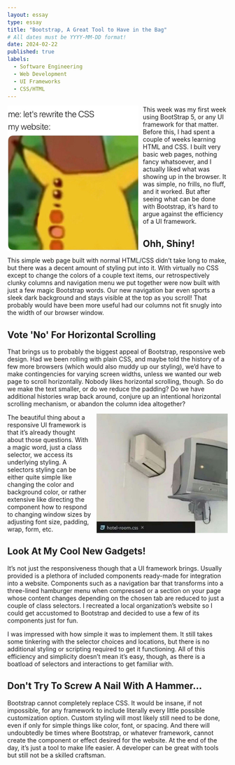 ```yaml
---
layout: essay
type: essay
title: "Bootstrap, A Great Tool to Have in the Bag"
# All dates must be YYYY-MM-DD format!
date: 2024-02-22
published: true
labels:
  - Software Engineering
  - Web Development
  - UI Frameworks
  - CSS/HTML
---
```


<div style="float: left; margin-right: 10px;">
  <img width="300px" src="../img/shocked-pikachu-css.jpg">
</div>

This week was my first week using BootStrap 5, or any UI framework for that matter. Before this, I had spent a couple of weeks learning HTML and CSS. I built very basic web pages, nothing fancy whatsoever, and I actually liked what was showing up in the browser. It was simple, no frills, no fluff, and it worked. But after seeing what can be done with Bootstrap, it’s hard to argue against the efficiency of a UI framework.

## Ohh, Shiny!

This simple web page built with normal HTML/CSS didn’t take long to make, but there was a decent amount of styling put into it. With virtually no CSS except to change the colors of a couple text items, our retrospectively clunky columns and navigation menu we put together were now built with just a few magic Bootstrap words. Our new navigation bar even sports a sleek dark background and stays visible at the top as you scroll! That probably would have been more useful had our columns not fit snugly into the width of our browser window.

## Vote 'No' For Horizontal Scrolling 

That brings us to probably the biggest appeal of Bootstrap, responsive web design. Had we been rolling with plain CSS, and maybe told the history of a few more browsers (which would also muddy up our styling), we’d have to make contingencies for varying screen widths, unless we wanted our web page to scroll horizontally. Nobody likes horizontal scrolling, though. So do we make the text smaller, or do we reduce the padding? Do we have additional histories wrap back around, conjure up an intentional horizontal scrolling mechanism, or abandon the column idea altogether? 

<div style="float: right; margin-left: 10px;">
  <img width="300px" src="../img/bad-scaling.jpg">
</div>

The beautiful thing about a responsive UI framework is that it’s already thought about those questions. With a magic word, just a class selector, we access its underlying styling. A selectors styling can be either quite simple like changing the color and background color, or rather extensive like directing the component how to respond to changing window sizes by adjusting font size, padding, wrap, form, etc.

## Look At My Cool New Gadgets!

It’s not just the responsiveness though that a UI framework brings. Usually provided is a plethora of included components ready-made for integration into a website. Components such as a navigation bar that transforms into a three-lined hamburger menu when compressed or a section on your page whose content changes depending on the chosen tab are reduced to just a couple of class selectors. I recreated a local organization’s website so I could get accustomed to Bootstrap and decided to use a few of its components just for fun. 

I was impressed with how simple it was to implement them. It still takes some tinkering with the selector choices and locations, but there is no additional styling or scripting required to get it functioning. All of this efficiency and simplicity doesn’t mean it’s easy, though, as there is a boatload of selectors and interactions to get familiar with.

## Don't Try To Screw A Nail With A Hammer...

Bootstrap cannot completely replace CSS. It would be insane, if not impossible, for any framework to include literally every little possible customization option. Custom styling will most likely still need to be done, even if only for simple things like color, font, or spacing. And there will undoubtedly be times where Bootstrap, or whatever framework, cannot create the component or effect desired for the website. At the end of the day, it’s just a tool to make life easier. A developer can be great with tools but still not be a skilled craftsman.


